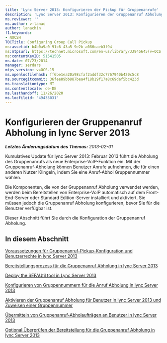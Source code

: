 ```yaml
---
title: 'Lync Server 2013: Konfigurieren der Pickup für Gruppenanrufe'
description: 'Lync Server 2013: Konfigurieren der Gruppenanruf Abholung'
ms.reviewer: ''
ms.author: v-lanac
author: lanachin
f1.keywords:
- NOCSH
TOCTitle: Configuring Group Call Pickup
ms:assetid: b4b0a9a0-91c6-43a5-9e2b-a086caeb3f94
ms:mtpsurl: https://technet.microsoft.com/en-us/library/JJ945645(v=OCS.15)
ms:contentKeyID: 51541505
ms.date: 07/23/2014
manager: serdars
mtps_version: v=OCS.15
ms.openlocfilehash: ff6be1ea20a98cfaf2addf32c7767940b420c5c8
ms.sourcegitcommit: 36fee89bb887bea4f18b19f17a8c69daf5bc423d
ms.translationtype: MT
ms.contentlocale: de-DE
ms.lasthandoff: 11/26/2020
ms.locfileid: "49433031"
---
```

# <a name="configuring-group-call-pickup-in-lync-server-2013"></a>Konfigurieren der Gruppenanruf Abholung in lync Server 2013

<div data-xmlns="http://www.w3.org/1999/xhtml">

<div class="topic" data-xmlns="http://www.w3.org/1999/xhtml" data-msxsl="urn:schemas-microsoft-com:xslt" data-cs="https://msdn.microsoft.com/">

<div data-asp="https://msdn2.microsoft.com/asp">



</div>

<div id="mainSection">

<div id="mainBody">

<span> </span>

_**Letztes Änderungsdatum des Themas:** 2013-02-01_

Kumulatives Update für lync Server 2013: Februar 2013 führt die Abholung des Gruppenanrufs als neue Enterprise-VoIP-Funktion ein. Mit der Gruppenanruf-Abholung können Benutzer Anrufe aufnehmen, die für einen anderen Nutzer Klingeln, indem Sie eine Anruf-Abhol Gruppennummer wählen.

Die Komponenten, die von der Gruppenanruf Abholung verwendet werden, werden beim Bereitstellen von Enterprise-VoIP automatisch auf dem Front-End-Server oder Standard Edition-Server installiert und aktiviert. Sie müssen jedoch die Gruppenanruf Abholung konfigurieren, bevor Sie für die Benutzer verfügbar ist.

Dieser Abschnitt führt Sie durch die Konfiguration der Gruppenanruf Abholung.

<div>

## <a name="in-this-section"></a>In diesem Abschnitt

[Voraussetzungen für Gruppenanruf-Pickup-Konfiguration und Benutzerrechte in lync Server 2013](lync-server-2013-group-call-pickup-configuration-prerequisites-and-user-rights.md)

[Bereitstellungsprozess für die Gruppenanruf Abholung in lync Server 2013](lync-server-2013-deployment-process-for-group-call-pickup.md)

[Deploy the SEFAUtil tool in Lync Server 2013](lync-server-2013-deploy-the-sefautil-tool.md)

[Konfigurieren von Gruppennummern für die Anruf Abholung in lync Server 2013](lync-server-2013-configure-call-pickup-group-numbers.md)

[Aktivieren der Gruppenanruf Abholung für Benutzer in lync Server 2013 und Zuweisen einer Gruppennummer](lync-server-2013-enable-group-call-pickup-for-users-and-assign-a-group-number.md)

[Übermitteln von Gruppenanruf-Abholaufträgen an Benutzer in lync Server 2013](lync-server-2013-communicate-group-call-pickup-assignment-to-users.md)

[Optional Überprüfen der Bereitstellung für die Gruppenanruf Abholung in lync Server 2013](lync-server-2013-optional-verify-the-group-call-pickup-deployment.md)

</div>

</div>

<span> </span>

</div>

</div>

</div>

